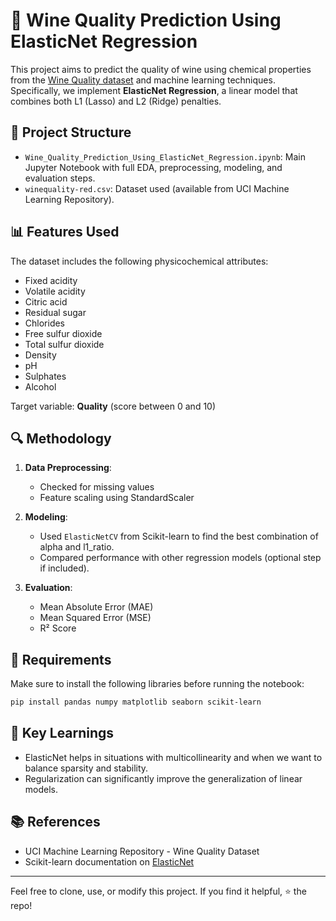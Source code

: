 
# 🍷 Wine Quality Prediction Using ElasticNet Regression

This project aims to predict the quality of wine using chemical properties from the [Wine Quality dataset](https://archive.ics.uci.edu/ml/datasets/Wine+Quality) and machine learning techniques. Specifically, we implement **ElasticNet Regression**, a linear model that combines both L1 (Lasso) and L2 (Ridge) penalties.

## 📁 Project Structure

- `Wine_Quality_Prediction_Using_ElasticNet_Regression.ipynb`: Main Jupyter Notebook with full EDA, preprocessing, modeling, and evaluation steps.
- `winequality-red.csv`: Dataset used (available from UCI Machine Learning Repository).

## 📊 Features Used

The dataset includes the following physicochemical attributes:
- Fixed acidity
- Volatile acidity
- Citric acid
- Residual sugar
- Chlorides
- Free sulfur dioxide
- Total sulfur dioxide
- Density
- pH
- Sulphates
- Alcohol

Target variable: **Quality** (score between 0 and 10)

## 🔍 Methodology

1. **Data Preprocessing**:
   - Checked for missing values
   - Feature scaling using StandardScaler

2. **Modeling**:
   - Used `ElasticNetCV` from Scikit-learn to find the best combination of alpha and l1_ratio.
   - Compared performance with other regression models (optional step if included).

3. **Evaluation**:
   - Mean Absolute Error (MAE)
   - Mean Squared Error (MSE)
   - R² Score

## 📌 Requirements

Make sure to install the following libraries before running the notebook:

```bash
pip install pandas numpy matplotlib seaborn scikit-learn
```

## 🧠 Key Learnings

- ElasticNet helps in situations with multicollinearity and when we want to balance sparsity and stability.
- Regularization can significantly improve the generalization of linear models.

## 📚 References

- UCI Machine Learning Repository - Wine Quality Dataset
- Scikit-learn documentation on [ElasticNet](https://scikit-learn.org/stable/modules/generated/sklearn.linear_model.ElasticNet.html)

---

Feel free to clone, use, or modify this project. If you find it helpful, ⭐️ the repo!
